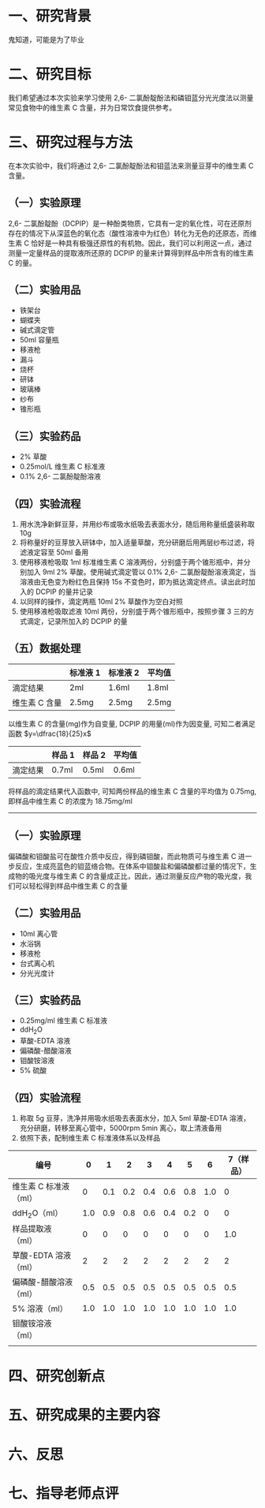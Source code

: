 # 一、研究背景

鬼知道，可能是为了毕业

# 二、研究目标

我们希望通过本次实验来学习使用 2,6- 二氯酚靛酚法和磷钼蓝分光光度法以测量常见食物中的维生素 C 含量，并为日常饮食提供参考。

# 三、研究过程与方法

在本次实验中，我们将通过 2,6- 二氯酚靛酚法和钼蓝法来测量豆芽中的维生素 C 含量。

## （一）实验原理

2,6- 二氯酚靛酚（DCPIP）是一种酚类物质，它具有一定的氧化性，可在还原剂存在的情况下从深蓝色的氧化态（酸性溶液中为红色）转化为无色的还原态，而维生素 C 恰好是一种具有极强还原性的有机物。因此，我们可以利用这一点，通过测量一定量样品的提取液所还原的 DCPIP 的量来计算得到样品中所含有的维生素 C 的量。


## （二）实验用品
- 铁架台
- 蝴蝶夹
- 碱式滴定管
- $50 \mathrm{ml}$ 容量瓶
- 移液枪
- 漏斗
- 烧杯
- 研钵
- 玻璃棒
- 纱布
- 锥形瓶
## （三）实验药品
- $2\%$ 草酸
- $0.25 \mathrm{mol/L}$ 维生素 C 标准液
- $0.1\%$ 2,6- 二氯酚靛酚溶液
## （四）实验流程
1. 用水洗净新鲜豆芽，并用纱布或吸水纸吸去表面水分，随后用称量纸盛装称取 $10 \mathrm{g}$
2. 将称量好的豆芽放入研钵中，加入适量草酸，充分研磨后用两层纱布过滤，将滤液定容至 $50 \mathrm{ml}$ 备用
3. 使用移液枪吸取 $1\mathrm{ml}$ 标准维生素 C 溶液两份，分别盛于两个锥形瓶中，并分别加入 $9 \mathrm{ml}\ 2\%$ 草酸。使用碱式滴定管以 $0.1\%$ 2,6- 二氯酚靛酚溶液滴定，当溶液由无色变为粉红色且保持 $15\mathrm{s}$ 不变色时，即为抵达滴定终点。读出此时加入的 DCPIP 的量并记录
4. 以同样的操作，滴定两瓶 $10 \mathrm{ml}\ 2\%$ 草酸作为空白对照
5. 使用移液枪吸取滤液 $10\mathrm{ml}$ 两份，分别盛于两个锥形瓶中，按照步骤 3 三的方式滴定，记录所加入的 DCPIP 的量
## （五）数据处理

|          | 标准液 1             | 标准液 2             | 平均值               |
| -------- | ----------------- | ----------------- | ----------------- |
| 滴定结果     | $2 \mathrm{ml}$   | $1.6 \mathrm{ml}$ | $1.8 \mathrm{ml}$ |
| 维生素 C 含量 | $2.5 \mathrm{mg}$ | $2.5 \mathrm{mg}$ | $2.5 \mathrm{mg}$ |

以维生素 C 的含量($\mathrm{mg}$)作为自变量, DCPIP 的用量($\mathrm{ml}$)作为因变量, 可知二者满足函数 $y=\dfrac{18}{25}x$


|      | 样品 1             | 样品 2             | 平均值              |
| ---- | ---------------- | ---------------- | ---------------- |
| 滴定结果 | $0.7\mathrm{ml}$ | $0.5\mathrm{ml}$ | $0.6\mathrm{ml}$ |
将样品的滴定结果代入函数中, 可知两份样品的维生素 C 含量的平均值为 $0.75\mathrm{mg}$, 即样品中维生素 C 的浓度为 $18.75\mathrm{mg/ml}$

---
## （一）实验原理
偏磷酸和钼酸盐可在酸性介质中反应，得到磷钼酸，而此物质可与维生素 C 进一步反应，生成亮蓝色的钼蓝络合物。在体系中钼酸盐和偏磷酸都过量的情况下，生成物的吸光度与维生素 C 的含量成正比，因此，通过测量反应产物的吸光度，我们可以轻松得到样品中维生素 C 的含量
## （二）实验用品
- $10\mathrm{ml}$ 离心管
- 水浴锅
- 移液枪
- 台式离心机
- 分光光度计
## （三）实验药品
- $0.25\mathrm{mg/ml}$ 维生素 C 标准液
- $\mathrm{ddH_2O}$ 
- 草酸-EDTA 溶液
- 偏磷酸-醋酸溶液
- 钼酸铵溶液
- $5\%$ 硫酸
## （四）实验流程
1. 称取 $5\mathrm{g}$ 豆芽，洗净并用吸水纸吸去表面水分，加入 $5\mathrm{ml}$ 草酸-EDTA 溶液，充分研磨，转移至离心管中，$5000\mathrm{rpm}\ 5\mathrm{min}$ 离心，取上清液备用
2. 依照下表，配制维生素 C 标准液体系以及样品

| 编号                               | 0   | 1   | 2   | 3   | 4   | 5   | 6   | 7（样品） |
| -------------------------------- | --- | --- | --- | --- | --- | --- | --- | ----- |
| 维生素 C 标准液（$\mathrm{ml}$）         | 0   | 0.1 | 0.2 | 0.4 | 0.6 | 0.8 | 1.0 | 0     |
| $\mathrm{ddH_2O}$（$\mathrm{ml}$） | 1.0 | 0.9 | 0.8 | 0.6 | 0.4 | 0.2 | 0   | 0     |
| 样品提取液（$\mathrm{ml}$）             | 0   | 0   | 0   | 0   | 0   | 0   | 0   | 1.0   |
| 草酸-EDTA 溶液（$\mathrm{ml}$）        | 2   | 2   | 2   | 2   | 2   | 2   | 2   | 2     |
| 偏磷酸-醋酸溶液（$\mathrm{ml}$）          | 0.5 | 0.5 | 0.5 | 0.5 | 0.5 | 0.5 | 0.5 | 0.5   |
| $5\%$ 溶液（$\mathrm{ml}$）          | 1.0 | 1.0 | 1.0 | 1.0 | 1.0 | 1.0 | 1.0 | 1.0   |
| 钼酸铵溶液（$\mathrm{ml}$）             |     |     |     |     |     |     |     |       |
|                                  |     |     |     |     |     |     |     |       |

# 四、研究创新点
# 五、研究成果的主要内容
# 六、反思
# 七、指导老师点评